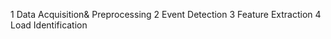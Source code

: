 
 1 Data 
Acquisition&
Preprocessing 
  2 Event 
Detection
 3  Feature 
Extraction
 4 Load 
Identification
